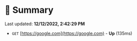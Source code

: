 # 📖 Summary
Last updated: **12/12/2022, 2:42:29 PM**

- `GET` [https://google.com](https://google.com) - **Up** (135ms)
